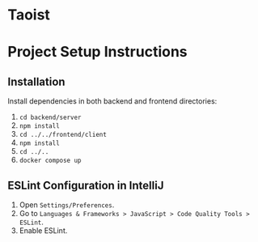 # Taoist
# Project Setup Instructions

## Installation

Install dependencies in both backend and frontend directories:
1. `cd backend/server`
2. `npm install`
3. `cd ../../frontend/client`
4. `npm install`
5. `cd ../..`
6. `docker compose up`


## ESLint Configuration in IntelliJ

1. Open `Settings/Preferences`.
2. Go to `Languages & Frameworks > JavaScript > Code Quality Tools > ESLint`.
3. Enable ESLint.


